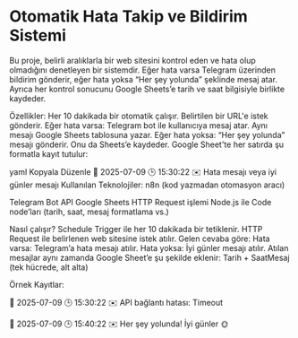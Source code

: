 # Otomatik Hata Takip ve Bildirim Sistemi
Bu proje, belirli aralıklarla bir web sitesini kontrol eden ve hata olup olmadığını denetleyen bir sistemdir. Eğer hata varsa Telegram üzerinden bildirim gönderir, eğer hata yoksa “Her şey yolunda” şeklinde mesaj atar. Ayrıca her kontrol sonucunu Google Sheets’e tarih ve saat bilgisiyle birlikte kaydeder.

Özellikler:
Her 10 dakikada bir otomatik çalışır.
Belirtilen bir URL'e istek gönderir.
Eğer hata varsa:
Telegram bot ile kullanıcıya mesaj atar.
Aynı mesajı Google Sheets tablosuna yazar.
Eğer hata yoksa:
“Her şey yolunda” mesajı gönderir.
Onu da Sheets’e kaydeder.
Google Sheet'te her satırda şu formatla kayıt tutulur:

yaml
Kopyala
Düzenle
📅 2025-07-09 🕒 15:30:22
✉️ Hata mesajı veya iyi günler mesajı
Kullanılan Teknolojiler:
n8n (kod yazmadan otomasyon aracı)

Telegram Bot API
Google Sheets
HTTP Request işlemi
Node.js ile Code node’ları (tarih, saat, mesaj formatlama vs.)

Nasıl çalışır?
Schedule Trigger ile her 10 dakikada bir tetiklenir.
HTTP Request ile belirlenen web sitesine istek atılır.
Gelen cevaba göre:
Hata varsa: Telegram’a hata mesajı atılır.
Hata yoksa: İyi günler mesajı atılır.
Atılan mesajlar aynı zamanda Google Sheet’e şu şekilde eklenir:
Tarih + SaatMesaj (tek hücrede, alt alta)

Örnek Kayıtlar:

📅 2025-07-09 🕒 15:30:22
✉️ API bağlantı hatası: Timeout

📅 2025-07-09 🕒 15:40:22
✉️ Her şey yolunda! İyi günler 🌞


